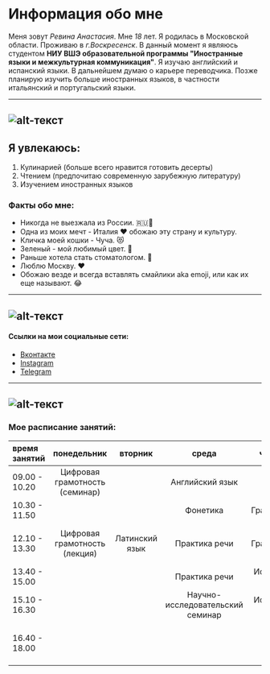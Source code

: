 # Информация обо мне
Меня зовут *Ревина Анастасия*. Мне *18* лет. Я родилась в Московской области. Проживаю в *г.Воскресенск*. В данный момент я являюсь студентом **НИУ ВШЭ образовательной программы "Иностранные языки и межкультурная коммуникация"**. Я изучаю английский и испанский языки. В дальнейшем думаю о карьере переводчика. Позже планирую изучить больше иностранных языков, в частности итальянский и португальский языки.

------------------
![alt-текст](https://pp.userapi.com/c841434/v841434496/5e906/vJNn_agwoyw.jpg "это я :)")
------------------
## Я увлекаюсь:
1. Кулинарией (больше всего нравится готовить десерты) 
2. Чтением (предпочитаю современную зарубежную литературу)
3. Изучением иностранных языков

### Факты обо мне:
* Никогда не выезжала из России. :ru::blue_heart:
* Одна из моих мечт - Италия :heart: обожаю эту страну и культуру.
* Кличка моей кошки - Чуча. :heart_eyes_cat:
* Зеленый - мой любимый цвет. :green_heart:
* Раньше хотела стать стоматологом. :eyes:
* Люблю Москву. :heart:
* Обожаю везде и всегда вставлять смайлики aka emoji, или как их еще называют. :joy:
------------------
![alt-текст](https://pp.userapi.com/c841033/v841033496/5cec3/XwrD8B6B-Tw.jpg "на первой фотографии вы можете увидеть мою кошку, она британка и очень вредная :)")
------------------
#### Ссылки на мои социальные сети:
* [Вконтакте](https://vk.com/revinastasia "для общения :)")
* [Instagram](https://instagram.com/revinastasia "для фотографий :) друзья говорят, что я выкладываю интересные, красивые и смешные stories")
* [Telegram](https://t.me/revinastasia "для учебы :)")
------------------
![alt-текст](https://pp.userapi.com/c840429/v840429496/45191/aJ3WjoLjl5k.jpg "эти и другие фотографии можно найти в моем инстаграме :)")
------------------
### Мое расписание занятий:
время занятий|понедельник|вторник|среда|четверг|пятница
:---|:---:|:---:|:---:|:---:|:---:
09.00 - 10.20|Цифровая грамотность (семинар)| |Английский язык| |Испанский язык
10.30 - 11.50| | |Фонетика|Грамматика|
12.10 - 13.30|Цифровая грамотность (лекция)|Латинский язык|Практика речи|Грамматика|История и культура Великобритании (семинар)
13.40 - 15.00| | |Практика речи|Испанский язык| 
15.10 - 16.30| | |Научно-исследовательский семинар|Испанский язык| 
16.40 - 18.00| | | | |История и культура Великобритании (лекция)

